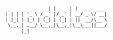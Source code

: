 ```txt          _       _            
  _   _ _ __   __| | __ _| |_ ___  ___ 
 | | | | '_ \ / _` |/ _` | __/ _ \/ __|
 | |_| | |_) | (_| | (_| | ||  __/\__ \
  \__,_| .__/ \__,_|\__,_|\__\___||___/
       |_|                             
```
